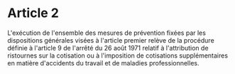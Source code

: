 # Article 2

L'exécution de l'ensemble des mesures de prévention fixées par les dispositions générales visées à l'article premier relève de la procédure définie à l'article 9 de l'arrêté du 26 août 1971 relatif à l'attribution de ristournes sur la cotisation ou à l'imposition de cotisations supplémentaires en matière d'accidents du travail et de maladies professionnelles.
